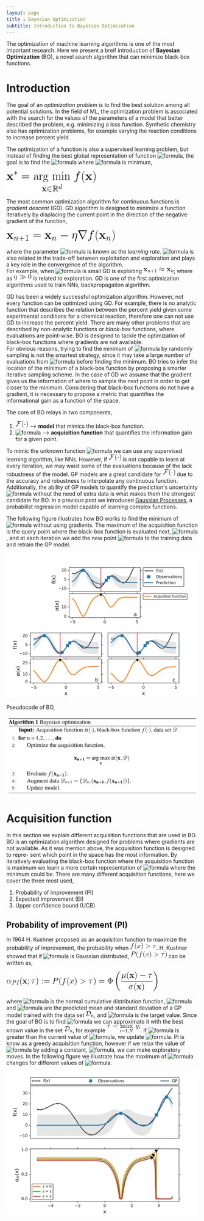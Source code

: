```yaml
---
layout: page
title : Bayesian Optimization
subtitle: Introduction to Bayesian Optimization
---
```



The optimization of machine learning algorithms is one of the most important research. 
Here we present a breif introduction of **Bayesian Optimization** (BO), a novel search algorithm that can minimize black-box functions.

# Introduction
The goal of an *optimization problem* is to find the best solution among all potential solutions. 
In the field of ML, the optimization problem is associated with the search for the values of the parameters of a model that better described the problem, e.g. minimizing a loss function. 
Synthetic chemistry also has optimization problems, for example varying the reaction conditions to increase percent yield.

The optimization of a function is also a supervised learning problem, but instead of finding the best global representation of function ![formula](https://render.githubusercontent.com/render/math?math=f(\cdot)), the goal is to find the ![formula](https://render.githubusercontent.com/render/math?math=\mathbf{x})  where ![formula](https://render.githubusercontent.com/render/math?math=f(\cdot)) is minimum,

![Figure](assets/img/intro_bo/Equations/arg_min.png)

The most common optimization algorithm for continuous functions is *gradient descent* (GD). GD algorithm is designed to minimize a function iteratively by displacing the current point in the direction of the negative gradient of the function,

![Figure](assets/img/intro_bo/Equations/gradient_descent.png)

where the parameter ![formula](https://render.githubusercontent.com/render/math?math=\eta) is known as the *learning rate*.
![formula](https://render.githubusercontent.com/render/math?math=\eta) is also related in the trade-off between exploitation and exploration and plays a key role in the convergence of the algorithm.   
For example, when ![formula](https://render.githubusercontent.com/render/math?math=\eta) is small GD is exploiting ![Figure](assets/img/intro_bo/Equations/x_n+1_x_n.png); where as  ![Figure](assets/img/intro_bo/Equations/eta_gg_0.png)  is related to exploration. 
GD is one of the first optimization algorithms used to train NNs, backpropagation algorithm. 

GD has been a widely successful optimization algorithm.
However, not every function can be optimized using GD.
For example, there is no analytic function that describes the relation between the percent yield given some experimental conditions for a chemical reaction, therefore one can not use GD to increase the percent yield.
There are many other problems that are described by non-analytic functions or *black-box* functions, where evaluations are point-wise.
BO is designed to tackle the optimization of black-box functions where gradients are not available.  
For obvious reasons, trying to find the minimum of ![formula](https://render.githubusercontent.com/render/math?math=f(\cdot)) by randomly sampling is not the smartest strategy, since it may take a large number of evaluations from ![formula](https://render.githubusercontent.com/render/math?math=f(\cdot)) before finding the minimum.
BO tries to infer the location of the minimum of a black-box function by proposing a smarter iterative sampling scheme. 
In the case of GD we assume that the gradient gives us the information of where to sample the next point in order to get closer to the minimum. 
Considering that black-box functions do not have a gradient, it is necessary to propose a metric that quantifies the informational gain as a function of the space.

The core of BO relays in two components,
1. ![Figure](assets/img/intro_bo/Equations/cal_F.png) --> **model** that mimics the black-box function.
2. ![formula](https://render.githubusercontent.com/render/math?math=\alpha(\cdot))  --> **acquisition function** that quantifies the information gain for a given
point.

To mimic the unknown function ![formula](https://render.githubusercontent.com/render/math?math=f(\cdot)) we can use any supervised learning algorithm, like NNs. 
However, if ![Figure](assets/img/intro_bo/Equations/cal_F.png) is not capable to learn at every iteration, we may waist some of the evaluations because of the lack robustness of the model. 
GP models are a great candidate for ![Figure](assets/img/intro_bo/Equations/cal_F.png) due to the accuracy and robustness to interpolate any continuous function. 
Additionally, the ability of GP models to quantify the prediction's uncertainty ![formula](https://render.githubusercontent.com/render/math?math=\sigma(\mathbf{x})) without the need of extra data is what makes them the strongest candidate for BO. 
In a previous post we introduced [Gaussian Processes](intro_GP.md), a probabilist regression model capable of learning complex functions. 

The following figure illustrates how BO works to find the minimum of ![formula](https://render.githubusercontent.com/render/math?math=f(\cdot)) without using gradients.
The maximum of the acquisition function is the query point where the black-box function is evaluated next, ![formula](https://render.githubusercontent.com/render/math?math=f(\mathbf{x_{n%2B1}})), and at each iteration we add the new point ![formula](https://render.githubusercontent.com/render/math?math=\mathbf{x_{n%2B1}}) to the training data and retrain the GP model. 

![Figure](assets/img/intro_bo/bo.png)
 
Pseudocode of BO,

![Figure](assets/img/intro_bo/BO_algorithm.png)


# Acquisition function
In this section we explain different acquisition functions that are used in BO. 
BO is an optimization algorithm designed for problems where gradients are not available. 
As it was mention above, the acquisition function is designed to repre- sent which point in the space has the most information. 
By iteratively evaluating the black-box function where the acquisition function is maximum we learn a more certain representation of ![formula](https://render.githubusercontent.com/render/math?math=f(\cdot)) where the minimum could be. There are many different acquisition functions, here we cover the three most used,
1. Probability of improvement (PI) 
2. Expected Improvement (EI)
3. Upper confidence bound (UCB)

## Probability of improvement (PI) 
In 1964 H. Kushner proposed as an acquisition function to maximize the probability of improvement, the probability when ![Figure](assets/img/intro_bo/Equations/f_g_tau.png). 
H. Kushner showed that if ![formula](https://render.githubusercontent.com/render/math?math=f(x)) is Gaussian distributed, ![Figure](assets/img/intro_bo/Equations/Gauss_cum.png) can be written as,

![Figure](assets/img/intro_bo/Equations/acq_PI.png)

where ![formula](https://render.githubusercontent.com/render/math?math=\Phi(\cdot)) is the normal cumulative distribution function, ![formula](https://render.githubusercontent.com/render/math?math=\mu(\cdot)) and ![formula](https://render.githubusercontent.com/render/math?math=\sigma(\cdot)) are the predicted mean and standard deviation of a GP model trained with the data set ![Figure](assets/img/intro_bo/Equations/data.png), and ![formula](https://render.githubusercontent.com/render/math?math=\tau) is the target value. 
Since the goal of BO is to find ![formula](https://render.githubusercontent.com/render/math?math=\tau) we can approximate it with the best known value in the set ![Figure](assets/img/intro_bo/Equations/data.png), for example ![Figure](assets/img/intro_bo/Equations/tau_max_y.png). 
If ![formula](https://render.githubusercontent.com/render/math?math=y_{n%2B1}) is greater than the current value of ![formula](https://render.githubusercontent.com/render/math?math=\tau), we update ![formula](https://render.githubusercontent.com/render/math?math=\tau).
PI is know as a greedy acquisition function, however if we relax the value of ![formula](https://render.githubusercontent.com/render/math?math=\tau) by adding a constant, ![formula](https://render.githubusercontent.com/render/math?math=\epsilon), we can make exploratory moves.
In the following figure we illustrate how the maximum of ![formula](https://render.githubusercontent.com/render/math?math=\alpha_{PI}(\cdot)) changes for different values of ![formula](https://render.githubusercontent.com/render/math?math=\epsilon).

![Figure](assets/img/intro_bo/bo_PI.png)

